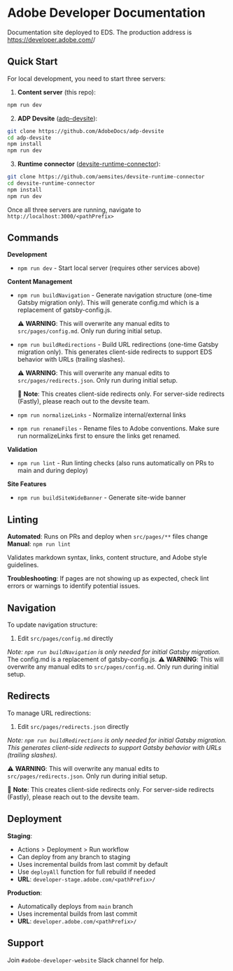 # Adobe Developer Documentation

Documentation site deployed to EDS.
The production address is https://developer.adobe.com/<pathPrefix>/

## Quick Start

For local development, you need to start three servers:

1. **Content server** (this repo):
```bash
npm run dev
```

2. **ADP Devsite** ([adp-devsite](https://github.com/AdobeDocs/adp-devsite)):
```bash
git clone https://github.com/AdobeDocs/adp-devsite
cd adp-devsite
npm install
npm run dev
```

3. **Runtime connector** ([devsite-runtime-connector](https://github.com/aemsites/devsite-runtime-connector)):
```bash
git clone https://github.com/aemsites/devsite-runtime-connector
cd devsite-runtime-connector
npm install
npm run dev
```

Once all three servers are running, navigate to `http://localhost:3000/<pathPrefix>`

## Commands

**Development**
- `npm run dev` - Start local server (requires other services above)

**Content Management**
- `npm run buildNavigation` - Generate navigation structure (one-time Gatsby migration only).  This will generate config.md which is a replacement of gatsby-config.js.
  
  ⚠️ **WARNING**: This will overwrite any manual edits to `src/pages/config.md`. Only run during initial setup.

- `npm run buildRedirections` - Build URL redirections (one-time Gatsby migration only). This generates client-side redirects to support EDS behavior with URLs (trailing slashes).
  
  ⚠️ **WARNING**: This will overwrite any manual edits to `src/pages/redirects.json`. Only run during initial setup.
  
  📝 **Note**: This creates client-side redirects only. For server-side redirects (Fastly), please reach out to the devsite team.

- `npm run normalizeLinks` - Normalize internal/external links
- `npm run renameFiles` - Rename files to Adobe conventions. Make sure run normalizeLinks first to ensure the links get renamed.

**Validation**
- `npm run lint` - Run linting checks (also runs automatically on PRs to main and during deploy)

**Site Features**
- `npm run buildSiteWideBanner` - Generate site-wide banner

## Linting

**Automated**: Runs on PRs and deploy when `src/pages/**` files change
**Manual**: `npm run lint`

Validates markdown syntax, links, content structure, and Adobe style guidelines.

**Troubleshooting**: If pages are not showing up as expected, check lint errors or warnings to identify potential issues.

## Navigation

To update navigation structure:
1. Edit `src/pages/config.md` directly

*Note: `npm run buildNavigation` is only needed for initial Gatsby migration.*  The config.md is a replacement of gatsby-config.js.
⚠️ **WARNING**: This will overwrite any manual edits to `src/pages/config.md`. Only run during initial setup.

## Redirects

To manage URL redirections:
1. Edit `src/pages/redirects.json` directly

*Note: `npm run buildRedirections` is only needed for initial Gatsby migration. This generates client-side redirects to support Gatsby behavior with URLs (trailing slashes).*  

⚠️ **WARNING**: This will overwrite any manual edits to `src/pages/redirects.json`. Only run during initial setup.

📝 **Note**: This creates client-side redirects only. For server-side redirects (Fastly), please reach out to the devsite team.

## Deployment

**Staging**:
- Actions > Deployment > Run workflow
- Can deploy from any branch to staging
- Uses incremental builds from last commit by default
- Use `deployAll` function for full rebuild if needed
- **URL**: `developer-stage.adobe.com/<pathPrefix>/`

**Production**:
- Automatically deploys from `main` branch
- Uses incremental builds from last commit
- **URL**: `developer.adobe.com/<pathPrefix>/`

## Support

Join `#adobe-developer-website` Slack channel for help.

